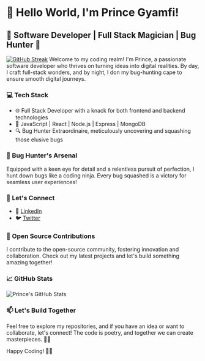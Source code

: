# 👋 Hello World, I'm Prince Gyamfi!

## 🚀 Software Developer | Full Stack Magician | Bug Hunter 🐞
[![GitHub Streak](https://streak-stats.demolab.com/?user=DenverCoder1&theme=dark)](https://git.io/streak-stats)
Welcome to my coding realm! I'm Prince, a passionate software developer who thrives on turning ideas into digital realities. By day, I craft full-stack wonders, and by night, I don my bug-hunting cape to ensure smooth digital journeys.

### 💻 Tech Stack

- 🌐 Full Stack Developer with a knack for both frontend and backend technologies
- 🚀 JavaScript | React | Node.js | Express | MongoDB
- 🔍 Bug Hunter Extraordinaire, meticulously uncovering and squashing those elusive bugs

### 🏹 Bug Hunter's Arsenal

Equipped with a keen eye for detail and a relentless pursuit of perfection, I hunt down bugs like a coding ninja. Every bug squashed is a victory for seamless user experiences!

### 🌟 Let's Connect

- 💼 [LinkedIn](https://gh.linkedin.com/in/prince-gyamfi-53563418b)
- 🐦 [Twitter](https://twitter.com/stevejnr_)


### 🚀 Open Source Contributions

I contribute to the open-source community, fostering innovation and collaboration. Check out my latest projects and let's build something amazing together!

### 📈 GitHub Stats

![Prince's GitHub Stats](https://github-readme-stats.vercel.app/api?username=princegyamfi&show_icons=true&theme=radical)

### 📫 Let's Build Together

Feel free to explore my repositories, and if you have an idea or want to collaborate, let's connect! The code is poetry, and together we can create masterpieces. 🚀✨

Happy Coding! 👨‍💻
